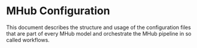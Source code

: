 # MHub Configuration

This document describes the structure and usage of the configuration files that are part of every MHub model and orchestrate the MHub pipeline in so called workflows.
